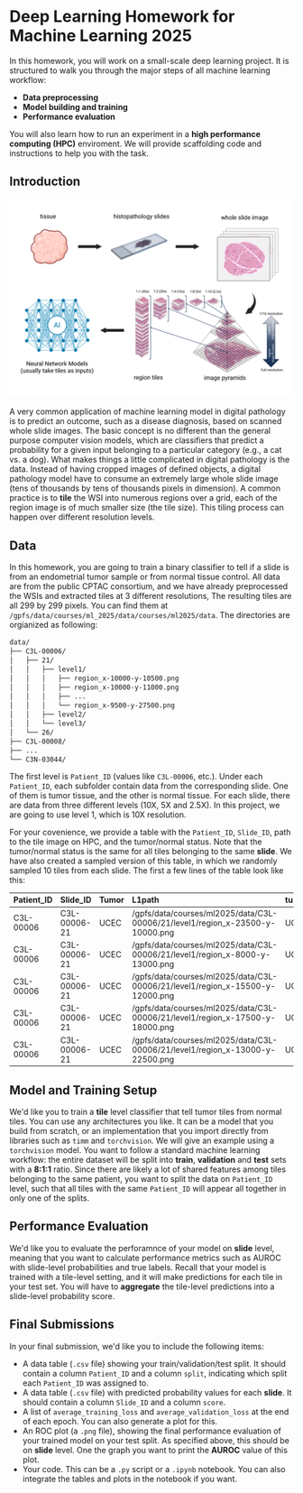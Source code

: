 # Deep Learning Homework for Machine Learning 2025

In this homework, you will work on a small-scale deep learning project. It is structured to walk you through the major steps of all machine learning workflow:
- **Data preprocessing**
- **Model building and training**
- **Performance evaluation**

You will also learn how to run an experiment in a **high performance computing (HPC)** enviroment.
We will provide scaffolding code and instructions to help you with the task.

## Introduction
![image](wsi_diagram.png)

A very common application of machine learning model in digital pathology is to predict an outcome, 
such as a disease diagnosis, based on scanned whole slide images. The basic concept is no different than the 
general purpose computer vision models, which are classifiers that predict a probability for a given input 
belonging to a particular category (e.g., a cat vs. a dog). What makes things a little complicated in 
digital pathology is the data. Instead of having cropped images of defined objects, a digital pathology model 
have to consume an extremely large whole slide image (tens of thousands by tens of thousands pixels in dimension). 
A common practice is to **tile** the WSI into numerous regions over a grid, each of the region image is of 
much smaller size (the tile size). This tiling process can happen over different resolution levels.

## Data
In this homework, you are going to train a binary classifier to tell if a slide is from an endometrial tumor sample 
or from normal tissue control. All data are from the public CPTAC consortium, and we have already preprocessed 
the WSIs and extracted tiles at 3 different resolutions, The resulting tiles are all 299 by 299 pixels. 
You can find them at `/gpfs/data/courses/ml_2025/data/courses/ml2025/data`. The directories are orgianized as following:
```
data/
├── C3L-00006/
│   ├── 21/
│   │   ├── level1/
│   │   │   ├── region_x-10000-y-10500.png
│   │   │   ├── region_x-10000-y-11000.png
│   │   │   ├── ...
│   │   │   └── region_x-9500-y-27500.png
│   │   ├── level2/
│   │   └── level3/
│   └── 26/
├── C3L-00008/
├── ...
└── C3N-03044/
```
The first level is `Patient_ID` (values like `C3L-00006`, etc.). Under each `Patient_ID`, each subfolder contain data 
from the corresponding slide. One of them is tumor tissue, and the other is normal tissue. For each slide, 
there are data from three different levels (10X, 5X and 2.5X). In this project, we are going to use level 1, 
which is 10X resolution.

For your covenience, we provide a table with the `Patient_ID`, `Slide_ID`, path to the tile image on HPC, 
and the tumor/normal status. Note that the tumor/normal status is the same for all tiles belonging to the 
same **slide**. We have also created a sampled version of this table, in which we randomly sampled 10 tiles from each slide.
The first a few lines of the table look like this:

| Patient_ID   | Slide_ID     | Tumor   | L1path                                                                        | tumor_code   | Tumor_Normal   |
|:-------------|:-------------|:--------|:------------------------------------------------------------------------------|:-------------|:---------------|
| C3L-00006    | C3L-00006-21 | UCEC    | /gpfs/data/courses/ml2025/data/C3L-00006/21/level1/region_x-23500-y-10000.png | UCEC         | tumor          |
| C3L-00006    | C3L-00006-21 | UCEC    | /gpfs/data/courses/ml2025/data/C3L-00006/21/level1/region_x-8000-y-13000.png  | UCEC         | tumor          |
| C3L-00006    | C3L-00006-21 | UCEC    | /gpfs/data/courses/ml2025/data/C3L-00006/21/level1/region_x-15500-y-12000.png | UCEC         | tumor          |
| C3L-00006    | C3L-00006-21 | UCEC    | /gpfs/data/courses/ml2025/data/C3L-00006/21/level1/region_x-17500-y-18000.png | UCEC         | tumor          |
| C3L-00006    | C3L-00006-21 | UCEC    | /gpfs/data/courses/ml2025/data/C3L-00006/21/level1/region_x-13000-y-22500.png | UCEC         | tumor          |

## Model and Training Setup
We'd like you to train a **tile** level classifier that tell tumor tiles from normal tiles. You can use any architectures you like.
It can be a model that you build from scratch, or an implementation that you import directly from libraries such as `timm` and `torchvision`.
We will give an example using a `torchvision` model.
You want to follow a standard machine learning workflow: the entire dataset will be split into **train**, **validation**
and **test** sets with a **8:1:1** ratio. Since there are likely a lot of shared features among tiles belonging to the same patient, you want to 
split the data on `Patient_ID` level, such that all tiles with the same `Patient_ID` will appear all together in only one 
of the splits. 

## Performance Evaluation
We'd like you to evaluate the perforamnce of your model on **slide** level, meaning that you want to calculate 
performance metrics such as AUROC with slide-level probabilities and true labels. Recall that your model is trained 
with a tile-level setting, and it will make predictions for each tile in your test set. You will have to 
**aggregate** the tile-level predictions into a slide-level probability score. 

## Final Submissions
In your final submission, we'd like you to include the following items:
- A data table (`.csv` file) showing your train/validation/test split. It should contain a column `Patient_ID` 
and a column `split`, indicating which split each `Patient_ID` was assigned to.
- A data table (`.csv` file) with predicted probability values for each **slide**. It should contain a column `Slide_ID`
and a column `score`.
- A list of `average_training_loss` and `average_validation_loss` at the end of each epoch. You can also generate a plot for this.
- An ROC plot (a `.png` file), showing the final performance evaluation of your trained model on your test split. 
As specified above, this should be on **slide** level. One the graph you want to print the **AUROC** value of this plot.
- Your code. This can be a `.py` script or a `.ipynb` notebook. You can also integrate the tables and plots in the 
notebook if you want.




